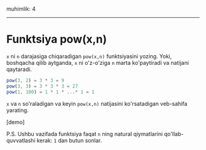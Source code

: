 muhimlik: 4

---

# Funktsiya pow(x,n)

`x` ni `n` darajasiga chiqaradigan `pow(x,n)` funktsiyasini yozing. Yoki, boshqacha qilib aytganda, `x` ni o'z-o'ziga `n` marta ko'paytiradi va natijani qaytaradi.

```js
pow(3, 2) = 3 * 3 = 9
pow(3, 3) = 3 * 3 * 3 = 27
pow(1, 100) = 1 * 1 * ...* 1 = 1
```

`x` va `n` so'raladigan va keyin `pow(x,n)` natijasini ko'rsatadigan veb-sahifa yarating.

[demo]

P.S. Ushbu vazifada funktsiya faqat `n` ning natural qiymatlarini qo'llab-quvvatlashi kerak: `1` dan butun sonlar.
